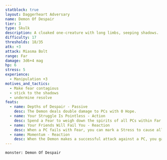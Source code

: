 ```yaml
---
statblock: true
layout: Daggerheart Adversary
name: Demon Of Despair
tier: 3
type: Skulk
description: A cloaked one-creature with long limbs, seeping shadows.
difficulty: 17
thresholds: 18/35
atk: +3
attack: Miasma Bolt
range: Far
damage: 3d6+4 mag
hp: 6
stress: 5
experience:
  - Manipulation +3
motives_and_tactics:
  - Make fear contagious
  - stick to the shadows
  - undermine resolve
feats:
  - name: Depths of Despair - Passive
    desc: The Demon deals double damage to PCs with 0 Hope.
  - name: Your Struggle Is Pointless - Action
    desc: Spend a Fear to weigh down the spirits of all PCs within Far range. All targets affected replace their Hope Die with a d8 until they roll a success with Hope or their next rest.
  - name: Your Friends Will Fail You - Reaction
    desc: When a PC fails with Fear, you can mark a Stress to cause all other PCs within Close range to lose a Hope.
  - name: Momentum - Reaction
    desc: When the Demon makes a successful attack against a PC, you gain a Fear.
---
```


```statblock
monster: Demon Of Despair
```